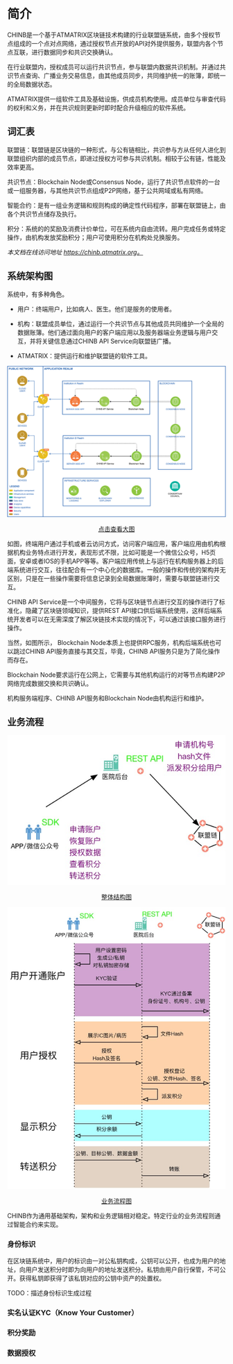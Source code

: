 # 简介

CHINB是一个基于ATMATRIX区块链技术构建的行业联盟链系统，由多个授权节点组成的一个点对点网络，通过授权节点开放的API对外提供服务，联盟内各个节点互联，进行数据同步和共识交换确认。

在行业联盟内，授权成员可以运行共识节点，参与联盟内数据共识机制。并通过共识节点查询、广播业务交易信息，由其他成员同步，共同维护统一的账簿，即统一的全局数据状态。

ATMATRIX提供一组软件工具及基础设施，供成员机构使用。成员单位与审查代码的权利和义务，并在共识规则更新时即时配合升级相应的软件系统。

##  词汇表

联盟链：联盟链是区块链的一种形式，与公有链相比，共识参与方从任何人进化到联盟组织内部的成员节点，即进过授权方可参与共识机制。相较于公有链，性能及效率更高。

共识节点：Blockchain Node或Consensus Node，运行了共识节点软件的一台或一组服务器，与其他共识节点组成P2P网络，基于公共网域或私有网络。

智能合约：是有一组业务逻辑和规则构成的确定性代码程序，部署在联盟链上，由各个共识节点储存及执行。

积分：系统的的奖励及消费计价单位，可在系统内自由流转。用户完成任务或特定操作，由机构发放奖励积分；用户可使用积分在机构处兑换服务。

*本文档在线访问地址 https://chinb.atmatrix.org。*

## 系统架构图

系统中，有多种角色。

- 用户：终端用户，比如病人、医生。他们是服务的使用者。

- 机构：联盟成员单位，通过运行一个共识节点与其他成员共同维护一个全局的数据账簿。他们通过面向用户的客户端应用以及服务器端业务逻辑与用户交互，并将关键信息通过CHINB API Service向联盟链广播。
- ATMATRIX：提供运行和维护联盟链的软件工具。

![系统架构图](images/infrastructure.png)

<p style="text-align:center"><a href="images/infrastructure.png" target="_blank">点击查看大图</a></p>

如图，终端用户通过手机或者云访问方式，访问客户端应用，客户端应用由机构根据机构业务特点进行开发，表现形式不限，比如可能是一个微信公众号，H5页面，安卓或者IOS的手机APP等等。客户端应用传统上与运行在机构服务器上的后端系统进行交互，往往配合有一个中心化的数据库。一般的操作和传统的架构并无区别，只是在一些操作需要将信息记录到全局数据账簿时，需要与联盟链进行交互。

CHINB API Service是一个中间服务，它将与区块链节点进行交互的操作进行了标准化，隐藏了区块链领域知识，提供REST API接口供后端系统使用，这样后端系统开发者可以在无需深度了解区块链技术实现的情况下，可以通过该接口服务进行操作。

当然，如图所示，	Blockchain Node本质上也提供RPC服务，机构后端系统也可以跳过CHINB API服务直接与其交互，毕竟，CHINB API服务只是为了简化操作而存在。

Blockchain Node要求运行在公网上，它需要与其他机构运行的对等节点构建P2P网络完成数据交换和共识确认。

机构服务端程序、CHINB API服务和Blockchain Node由机构运行和维护。

## 业务流程

![整体结构图](images/panorama.png)

<p style="text-align:center"><a href="images/panorama.png" target="_blank">整体结构图</a></p>

![业务流程图](images/flow.png)

<p style="text-align:center"><a href="images/flow.png" target="_blank">业务流程图</a></p>

CHINB作为通用基础架构，架构和业务逻辑相对稳定。特定行业的业务流程则通过智能合约来实现。

### 身份标识

在区块链系统中，用户的标识由一对公私钥构成，公钥可以公开，也成为用户的地址，向用户发送积分时即为向用户的地址发送积分。私钥由用户自行保管，不可公开。获得私钥即获得了该私钥对应的公钥中资产的处置权。

TODO：描述身份标识生成过程

### 实名认证KYC（Know Your Customer）

### 积分奖励

### 数据授权